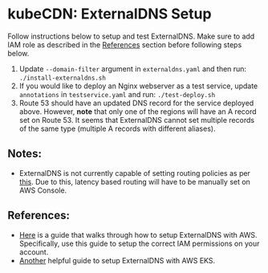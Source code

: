 # kubeCDN: ExternalDNS Setup

Follow instructions below to setup and test ExternalDNS. Make sure to add IAM role as described in the [References](#references) section before following steps below.

1. Update `--domain-filter` argument in `externaldns.yaml` and then run:
```./install-externaldns.sh```
2. If you would like to deploy an Nginx webserver as a test service, update `annotations` in `testservice.yaml` and run: 
```./test-deploy.sh```
3. Route 53 should have an updated DNS record for the service deployed above. However, **note** that only one of the regions will have an A record set on Route 53. It seems that ExternalDNS cannot set multiple records of the same type (multiple A records with different aliases).


## Notes:
* ExternalDNS is not currently capable of setting routing policies as per [this](https://github.com/kubernetes-incubator/external-dns/issues/571). Due to this, latency based routing will have to be manually set on AWS Console.

## References:
* [Here](https://github.com/kubernetes-incubator/external-dns/blob/master/docs/tutorials/aws.md) is a guide that walks through how to setup ExternalDNS with AWS. Specifically, use this guide to setup the correct IAM permissions on your account. 
* [Another](https://www.phillipsj.net/posts/aws-eks-and-kubernetes-external-dns) helpful guide to setup ExternalDNS with AWS EKS. 
